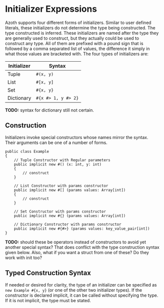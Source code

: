 # Initializer Expressions

Azoth supports four different forms of initializers. Similar to user defined literals, these
initializers do not determine the type being constructed. The type constructed is inferred. These
initializers are named after the type they are generally used to construct, but they actually could
be used to construct any type. All of them are prefixed with a pound sign that is followed by a
comma separated list of values, the difference it simply in what those values are bracketed with.
The four types of initializers are:

| Initializer | Syntax              |
| ----------- | ------------------- |
| Tuple       | `#(x, y)`           |
| List        | `#[x, y]`           |
| Set         | `#{x, y}`           |
| Dictionary  | `#{x #> 1, y #> 2}` |

**TODO:** syntax for dictionary still not certain.

## Construction

Initializers invoke special constructors whose names mirror the syntax. Their arguments can be one
of a number of forms.

```azoth
public class Example
{
    // Tuple Constructor with Regular parameters
    public implicit new #() (x: int, y: int)
    {
        // construct
    }

    // List Constructor with params constructor
    public implicit new #[] (params values: Array[int])
    {
        // construct
    }

    // Set Constructor with params constructor
    public implicit new #{} (params values: Array[int])

    // Dictionary Constructor with params constructor
    public implicit new #{#>} (params values: key_value_pair[int])
}
```

**TODO:** should these be operators instead of constructors to avoid yet another special syntax?
That does conflict with the type construction syntax given below. Also, what if you want a struct
from one of these? Do they work with init too?

## Typed Construction Syntax

If needed or desired for clarity, the type of an initializer can be specified as `new Example #{x,
y}` (or one of the other two initializer types). If the constructor is declared implicit, it can be
called without specifying the type. If it is not implicit, the type must be stated.

